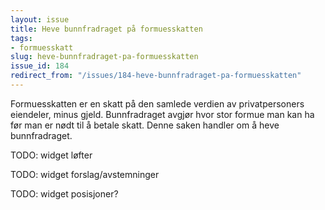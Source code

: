 ```yaml
---
layout: issue
title: Heve bunnfradraget på formuesskatten
tags:
- formuesskatt
slug: heve-bunnfradraget-pa-formuesskatten
issue_id: 184
redirect_from: "/issues/184-heve-bunnfradraget-pa-formuesskatten"
---
```


Formuesskatten er en skatt på den samlede verdien av privatpersoners eiendeler, minus gjeld. Bunnfradraget avgjør hvor stor formue man kan ha før man er nødt til å betale skatt. Denne saken handler om å heve bunnfradraget.

TODO: widget løfter

TODO: widget forslag/avstemninger

TODO: widget posisjoner?

